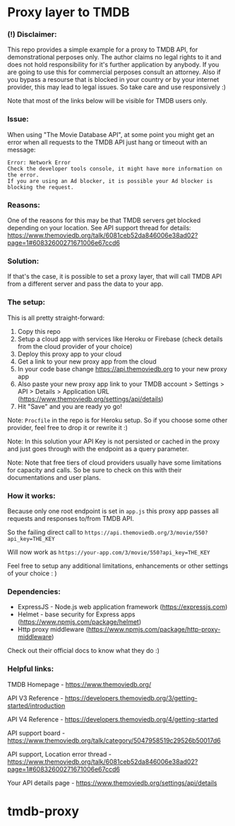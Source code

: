# Proxy layer to TMDB

### (!) Disclaimer:

This repo provides a simple example for a proxy to TMDB API, for demonstrational perposes only. The author claims no legal rights to it and does not hold responsibility for it's further application by anybody. If you are going to use this for commercial perposes consult an attorney. Also if you bypass a resourse that is blocked in your country or by your internet provider, this may lead to legal issues. So take care and use responsively :)

Note that most of the links below will be visible for TMDB users only.

### Issue:

When using "The Movie Database API", at some point you might get an error when all requests to the TMDB API just hang or timeout with an message:

```
Error: Network Error
Check the developer tools console, it might have more information on the error.
If you are using an Ad blocker, it is possible your Ad blocker is blocking the request.
```

### Reasons:

One of the reasons for this may be that TMDB servers get blocked depending on your location.
See API support thread for details:
https://www.themoviedb.org/talk/6081ceb52da846006e38ad02?page=1#60832600271671006e67ccd6

### Solution:

If that's the case, it is possible to set a proxy layer, that will call TMDB API from a different server and pass the data to your app.

### The setup:

This is all pretty straight-forward:

1. Copy this repo
1. Setup a cloud app with services like Heroku or Firebase (check details from the cloud provider of your choice)
1. Deploy this proxy app to your cloud
1. Get a link to your new proxy app from the cloud
1. In your code base change https://api.themoviedb.org to your new proxy app
1. Also paste your new proxy app link to your TMDB account > Settings > API > Details > Application URL (https://www.themoviedb.org/settings/api/details)
1. Hit "Save" and you are ready yo go!

Note: `Procfile` in the repo is for Heroku setup. So if you choose some other provider, feel free to drop it or rewrite it :)

Note: In this solution your API Key is not persisted or cached in the proxy and just goes through with the endpoint as a query parameter.

Note: Note that free tiers of cloud providers usually have some limitations for capacity and calls. So be sure to check on this with their documentations and user plans.

### How it works:

Because only one root endpoint is set in `app.js` this proxy app passes all requests and responses to/from TMDB API.

So the failing direct call to
`https://api.themoviedb.org/3/movie/550?api_key=THE_KEY`

Will now work as
`https://your-app.com/3/movie/550?api_key=THE_KEY`

Feel free to setup any additional limitations, enhancements or other settings of your choice : )

### Dependencies:

* ExpressJS - Node.js web application framework (https://expressjs.com)
* Helmet - base security for Express apps (https://www.npmjs.com/package/helmet)
* Http proxy middleware (https://www.npmjs.com/package/http-proxy-middleware)

Check out their official docs to know what they do :)

### Helpful links:

TMDB Homepage -
https://www.themoviedb.org/

API V3 Reference -
https://developers.themoviedb.org/3/getting-started/introduction

API V4 Reference -
https://developers.themoviedb.org/4/getting-started

API support board -
https://www.themoviedb.org/talk/category/5047958519c29526b50017d6

API support, Location error thread -
https://www.themoviedb.org/talk/6081ceb52da846006e38ad02?page=1#60832600271671006e67ccd6

Your API details page -
https://www.themoviedb.org/settings/api/details
# tmdb-proxy
